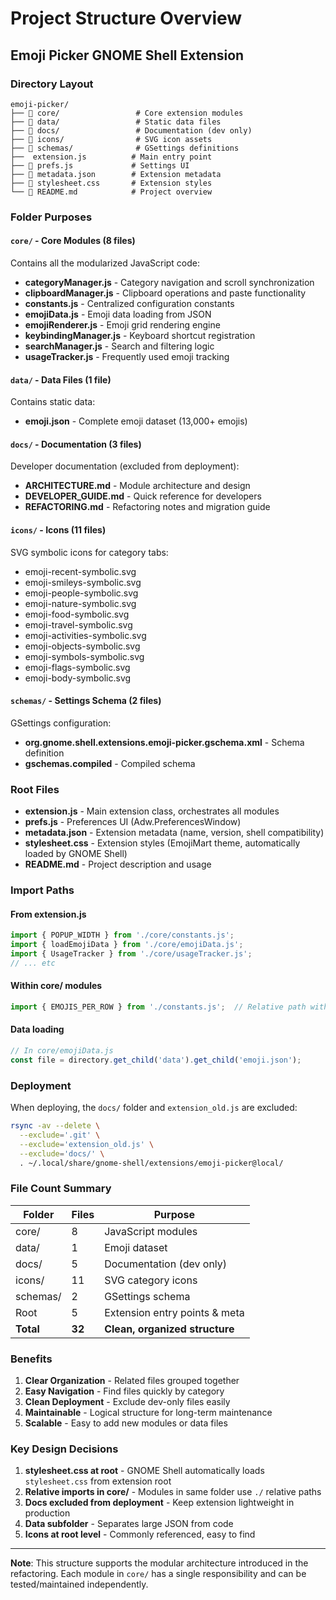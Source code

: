 # Project Structure Overview

## Emoji Picker GNOME Shell Extension

### Directory Layout

```
emoji-picker/
├── 📁 core/                 # Core extension modules
├── 📁 data/                 # Static data files
├── 📁 docs/                 # Documentation (dev only)
├── 📁 icons/                # SVG icon assets
├── 📁 schemas/              # GSettings definitions
├──  extension.js          # Main entry point
├── 📄 prefs.js             # Settings UI
├── 📄 metadata.json        # Extension metadata
├── 📄 stylesheet.css       # Extension styles
└── 📄 README.md            # Project overview
```

### Folder Purposes

#### `core/` - Core Modules (8 files)
Contains all the modularized JavaScript code:
- **categoryManager.js** - Category navigation and scroll synchronization
- **clipboardManager.js** - Clipboard operations and paste functionality
- **constants.js** - Centralized configuration constants
- **emojiData.js** - Emoji data loading from JSON
- **emojiRenderer.js** - Emoji grid rendering engine
- **keybindingManager.js** - Keyboard shortcut registration
- **searchManager.js** - Search and filtering logic
- **usageTracker.js** - Frequently used emoji tracking

#### `data/` - Data Files (1 file)
Contains static data:
- **emoji.json** - Complete emoji dataset (13,000+ emojis)

#### `docs/` - Documentation (3 files)
Developer documentation (excluded from deployment):
- **ARCHITECTURE.md** - Module architecture and design
- **DEVELOPER_GUIDE.md** - Quick reference for developers
- **REFACTORING.md** - Refactoring notes and migration guide

#### `icons/` - Icons (11 files)
SVG symbolic icons for category tabs:
- emoji-recent-symbolic.svg
- emoji-smileys-symbolic.svg
- emoji-people-symbolic.svg
- emoji-nature-symbolic.svg
- emoji-food-symbolic.svg
- emoji-travel-symbolic.svg
- emoji-activities-symbolic.svg
- emoji-objects-symbolic.svg
- emoji-symbols-symbolic.svg
- emoji-flags-symbolic.svg
- emoji-body-symbolic.svg

#### `schemas/` - Settings Schema (2 files)
GSettings configuration:
- **org.gnome.shell.extensions.emoji-picker.gschema.xml** - Schema definition
- **gschemas.compiled** - Compiled schema

### Root Files

- **extension.js** - Main extension class, orchestrates all modules
- **prefs.js** - Preferences UI (Adw.PreferencesWindow)
- **metadata.json** - Extension metadata (name, version, shell compatibility)
- **stylesheet.css** - Extension styles (EmojiMart theme, automatically loaded by GNOME Shell)
- **README.md** - Project description and usage

### Import Paths

#### From extension.js
```javascript
import { POPUP_WIDTH } from './core/constants.js';
import { loadEmojiData } from './core/emojiData.js';
import { UsageTracker } from './core/usageTracker.js';
// ... etc
```

#### Within core/ modules
```javascript
import { EMOJIS_PER_ROW } from './constants.js';  // Relative path within same folder
```

#### Data loading
```javascript
// In core/emojiData.js
const file = directory.get_child('data').get_child('emoji.json');
```

### Deployment

When deploying, the `docs/` folder and `extension_old.js` are excluded:

```bash
rsync -av --delete \
  --exclude='.git' \
  --exclude='extension_old.js' \
  --exclude='docs/' \
  . ~/.local/share/gnome-shell/extensions/emoji-picker@local/
```

### File Count Summary

| Folder   | Files | Purpose                        |
|----------|-------|--------------------------------|
| core/    | 8     | JavaScript modules             |
| data/    | 1     | Emoji dataset                  |
| docs/    | 5     | Documentation (dev only)       |
| icons/   | 11    | SVG category icons             |
| schemas/ | 2     | GSettings schema               |
| Root     | 5     | Extension entry points & meta  |
| **Total**| **32**| **Clean, organized structure** |

### Benefits

1. **Clear Organization** - Related files grouped together
2. **Easy Navigation** - Find files quickly by category
3. **Clean Deployment** - Exclude dev-only files easily
4. **Maintainable** - Logical structure for long-term maintenance
5. **Scalable** - Easy to add new modules or data files

### Key Design Decisions

1. **stylesheet.css at root** - GNOME Shell automatically loads `stylesheet.css` from extension root
2. **Relative imports in core/** - Modules in same folder use `./` relative paths
3. **Docs excluded from deployment** - Keep extension lightweight in production
4. **Data subfolder** - Separates large JSON from code
5. **Icons at root level** - Commonly referenced, easy to find

---

**Note**: This structure supports the modular architecture introduced in the refactoring. Each module in `core/` has a single responsibility and can be tested/maintained independently.

